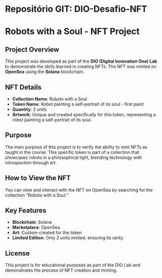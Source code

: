 # Repositório GIT: DIO-Desafio-NFT

# Robots with a Soul - NFT Project

## Project Overview
This project was developed as part of the **DIO (Digital Innovation One) Lab** to demonstrate the skills learned in creating NFTs. The NFT was minted on **OpenSea** using the **Solana** blockchain.

## NFT Details
- **Collection Name**: Robots with a Soul
- **Token Name**: Robot painting a self-portrait of its soul - first paint
- **Quantity**: 2 units
- **Artwork**: Unique and created specifically for this token, representing a robot painting a self-portrait of its soul.

## Purpose
The main purpose of this project is to verify the ability to mint NFTs as taught in the course. This specific token is part of a collection that showcases robots in a philosophical light, blending technology with introspection through art.

## How to View the NFT
You can view and interact with the NFT on OpenSea by searching for the collection "Robots with a Soul."

## Key Features
- **Blockchain**: Solana
- **Marketplace**: OpenSea
- **Art**: Custom-created for the token
- **Limited Edition**: Only 2 units minted, ensuring its rarity.

## License
This project is for educational purposes as part of the DIO Lab and demonstrates the process of NFT creation and minting.


